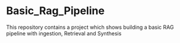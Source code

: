 # Basic_Rag_Pipeline
This repository contains a project which shows building a basic RAG pipeline with ingestion, Retrieval and Synthesis
